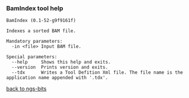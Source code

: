 ### BamIndex tool help
	BamIndex (0.1-52-g9f9161f)
	
	Indexes a sorted BAM file.
	
	Mandatory parameters:
	  -in <file> Input BAM file.
	
	Special parameters:
	  --help     Shows this help and exits.
	  --version  Prints version and exits.
	  --tdx      Writes a Tool Defition Xml file. The file name is the application name appended with '.tdx'.
	
[back to ngs-bits](https://github.com/marc-sturm/ngs-bits)